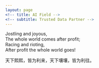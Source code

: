 ```yaml
---
layout: page
<!-- title: AI Field -->
<!-- subtitle: Trusted Data Partner -->
---
```


Jostling and joyous,  
The whole world comes after profit;  
Racing and rioting,  
After profit the whole world goes!  
  
  
天下熙熙，皆为利来，天下壤壤，皆为利往。  

<!-- Founded by [NYU CUSP](http://cusp.nyu.edu/) Graduate. -->

<!-- 
My name is Inigo Montoya. I have the following qualities:

- I rock a great mustache
- I'm extremely loyal to my family

What else do you need?

### my history

To be honest, I'm having some trouble remembering right now, so why don't you just watch [my movie](http://en.wikipedia.org/wiki/The_Princess_Bride_%28film%29) and it will answer **all** your questions. -->